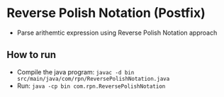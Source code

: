 # Reverse Polish Notation (Postfix)

- Parse arithemtic expression using Reverse Polish Notation approach

## How to run

- Compile the java program: `javac -d bin src/main/java/com/rpn/ReversePolishNotation.java`
- Run: `java -cp bin com.rpn.ReversePolishNotation`
